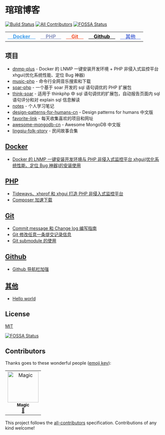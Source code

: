 <h1>琯琯博客</h1>

[![Build Status](https://travis-ci.org/guanguans/guanguans.github.io.svg?branch=master)](https://travis-ci.org/guanguans/guanguans.github.io)
[![All Contributors](https://img.shields.io/badge/all_contributors-1-orange.svg?style=flat-square)](#contributors)
[![FOSSA Status](https://app.fossa.io/api/projects/git%2Bgithub.com%2Fguanguans%2Fguanguans.svg?type=shield)](https://app.fossa.io/projects/git%2Bgithub.com%2Fguanguans%2Fguanguans?ref=badge_shield)

<table>
    <tr>
        <td><a target="_blank" style="color: #3C9CEC;" href="https://github.com/guanguans/guanguans/labels/Docker"><b>&nbsp;&nbsp;&nbsp;&nbsp;Docker&nbsp;&nbsp;&nbsp;&nbsp;</b></a></td>
        <td><a target="_blank" style="color: #8892BE;" href="https://github.com/guanguans/guanguans/labels/PHP"><b>&nbsp;&nbsp;&nbsp;&nbsp;PHP&nbsp;&nbsp;&nbsp;&nbsp;</b></a></td>
        <td><a target="_blank" style="color: #f44d27;" href="https://github.com/guanguans/guanguans/labels/Git"><b>&nbsp;&nbsp;&nbsp;&nbsp;Git&nbsp;&nbsp;&nbsp;&nbsp;</b></a></td>
        <td><a target="_blank" style="color: #000000;" href="https://github.com/guanguans/guanguans/labels/Github"><b>&nbsp;&nbsp;&nbsp;&nbsp;Github&nbsp;&nbsp;&nbsp;&nbsp;</b></a></td>
        <td><a target="_blank" style="color: #5670d8;" href="https://github.com/guanguans/guanguans/labels/其他"><b>&nbsp;&nbsp;&nbsp;&nbsp;其他&nbsp;&nbsp;&nbsp;&nbsp;</b></a></td>
    </tr>
</table>

<h2>项目</h2>
<ul>
    <li><a target="_blank" href="https://guanguans.github.io/dnmp-plus/">dnmp-plus</a> - Docker 的 LNMP 一键安装开发环境 + PHP 非侵入式监控平台 xhgui(优化系统性能、定位 Bug 神器)</li>
    <li><a target="_blank" href="https://guanguans.github.io/music-php/">music-php</a> - 命令行全网音乐搜索和下载</li>
    <li><a target="_blank" href="https://guanguans.github.io/soar-php/">soar-php</a> - 一个基于 soar 开发的 sql 语句调优的 PHP 扩展包</li>
    <li><a target="_blank" href="https://guanguans.github.io/think-soar/">think-soar</a> - 适用于 thinkphp 中 sql 语句调优的扩展包，自动报告页面内 sql 语句评分和对 explain sql 信息解读</li>
    <li><a target="_blank" href="https://guanguans.github.io/notes/">notes</a> - 个人学习笔记</li>
    <li><a target="_blank" href="https://guanguans.github.io/design-patterns-for-humans-cn/">design-patterns-for-humans-cn</a> - Design patterns for humans 中文版</li>
    <li><a target="_blank" href="https://guanguans.github.io/favorite-link/">favorite-link</a> - 每天收集喜欢的项目和网址</li>
    <li><a target="_blank" href="https://guanguans.github.io/awesome-mongodb-cn/">awesome-mongodb-cn</a> - Awesome MongoDB 中文版</li>
    <li><a target="_blank" href="https://folkstory.github.io/lingqiu-folk-story/">lingqiu-folk-story</a> - 民间故事合集</li>
</ul>

<h2><a target="_blank" href="https://github.com/guanguans/guanguans/labels/Docker">Docker</a></h2>
<ul>
    <li><a target="_blank" href="https://github.com/guanguans/guanguans/issues/9">Docker 的 LNMP 一键安装开发环境与 PHP 非侵入式监控平台 xhgui(优化系统性能、定位 Bug 神器)的安装使用</a></li>
</ul>

<h2><a target="_blank" href="https://github.com/guanguans/guanguans/labels/PHP">PHP</a></h2>
<ul>
    <li><a target="_blank" href="https://github.com/guanguans/guanguans/issues/8">Tideways、xhprof 和 xhgui 打造 PHP 非侵入式监控平台</a></li>
    <li><a target="_blank" href="https://github.com/guanguans/guanguans/issues/5">Composer 加速下载</a></li>
</ul>

<h2><a target="_blank" href="https://github.com/guanguans/guanguans/labels/Git">Git</a></h2>
<ul>
    <li><a target="_blank" href="https://github.com/guanguans/guanguans/issues/2">Commit message 和 Change log 编写指南</a></li>
    <li><a target="_blank" href="https://github.com/guanguans/guanguans/issues/4">Git 修改任意一条提交记录信息</a></li>
    <li><a target="_blank" href="https://github.com/guanguans/guanguans/issues/7">Git submodule 的使用</a></li>
</ul>

<h2><a target="_blank" href="https://github.com/guanguans/guanguans/labels/Github">Github</a></h2>
<ul>
    <li><a target="_blank" href="https://github.com/guanguans/guanguans/issues/3">Github 导航栏加强</a></li>
</ul>

<h2><a target="_blank" href="https://github.com/guanguans/guanguans/labels/%E5%85%B6%E4%BB%96">其他</a></h2>
<ul>
    <li><a target="_blank" href="https://github.com/guanguans/guanguans/issues/1">Hello world</a></li>
</ul>

<h2>License</h2>
<a target="_blank" href="LICENSE">MIT</a>

[![FOSSA Status](https://app.fossa.io/api/projects/git%2Bgithub.com%2Fguanguans%2Fguanguans.svg?type=large)](https://app.fossa.io/projects/git%2Bgithub.com%2Fguanguans%2Fguanguans?ref=badge_large)

## Contributors

Thanks goes to these wonderful people ([emoji key](https://allcontributors.org/docs/en/emoji-key)):

<!-- ALL-CONTRIBUTORS-LIST:START - Do not remove or modify this section -->
<!-- prettier-ignore -->
<table><tr><td align="center"><a href="https://github.com/SummerMagic"><img src="https://avatars3.githubusercontent.com/u/10607961?v=4" width="100px;" alt="Magic"/><br /><sub><b>Magic</b></sub></a><br /><a href="#ideas-SummerMagic" title="Ideas, Planning, & Feedback">🤔</a></td></tr></table>

<!-- ALL-CONTRIBUTORS-LIST:END -->

This project follows the [all-contributors](https://github.com/all-contributors/all-contributors) specification. Contributions of any kind welcome!
